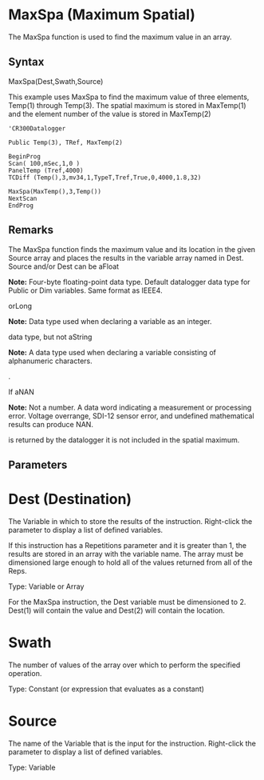 # MaxSpa (Maximum Spatial)

The MaxSpa function is used to find the maximum value in an array.

## Syntax

MaxSpa(Dest,Swath,Source)

This example uses MaxSpa to find the maximum value of three elements, Temp(1) through Temp(3). The spatial maximum is stored in MaxTemp(1) and the element number of the value is stored in MaxTemp(2)

```
'CR300Datalogger

Public Temp(3), TRef, MaxTemp(2)

BeginProg
Scan( 100,mSec,1,0 )
PanelTemp (Tref,4000)
TCDiff (Temp(),3,mv34,1,TypeT,Tref,True,0,4000,1.8,32)

MaxSpa(MaxTemp(),3,Temp())
NextScan
EndProg
```

## Remarks

The MaxSpa function finds the maximum value and its location in the given Source array and places the results in the variable array named in Dest. Source and/or Dest can be aFloat

**Note:** Four-byte floating-point data type. Default datalogger data type for Public or Dim variables. Same format as IEEE4.

orLong

**Note:** Data type used when declaring a variable as an integer.

data type, but not aString

**Note:** A data type used when declaring a variable consisting of alphanumeric characters.

.

If aNAN

**Note:** Not a number. A data word indicating a measurement or processing error. Voltage overrange, SDI-12 sensor error, and undefined mathematical results can produce NAN.

is returned by the datalogger it is not included in the spatial maximum.

## Parameters

# Dest (Destination)

The Variable in which to store the results of the instruction. Right-click the parameter to display a list of defined variables.

If this instruction has a Repetitions parameter and it is greater than 1, the results are stored in an array with the variable name. The array must be dimensioned large enough to hold all of the values returned from all of the Reps.

Type: Variable or Array

For the MaxSpa instruction, the Dest variable must be dimensioned to 2. Dest(1) will contain the value and Dest(2) will contain the location.

# Swath

The number of values of the array over which to perform the specified operation.

Type: Constant (or expression that evaluates as a constant)

# Source

The name of the Variable that is the input for the instruction. Right-click the parameter to display a list of defined variables.

Type: Variable
